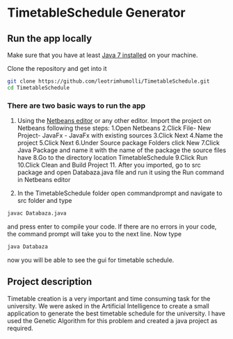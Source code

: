 # TimetableSchedule Generator


## Run the app locally

Make sure that you have at least [Java 7 installed](https://www.java.com/en/download/) on your machine.

Clone the repository and get into it
```bash
git clone https://github.com/leotrimhumolli/TimetableSchedule.git
cd TimetableSchedule
```
### There are two basic ways to run the app
1. Using the [Netbeans editor](https://netbeans.org/features/java/index.html) or any other editor.
Import the project on Netbeans following these steps:
	1.Open Netbeans
	2.Click File- New Project- JavaFx - JavaFx with existing sources
	3.Click Next
	4.Name the project
	5.Click Next
	6.Under Source package Folders click New
	7.Click Java Package and name it with the name of the package the source files have
	8.Go to the directory location TimetableSchedule
	9.Click Run
	10.Click Clean and Build Project
	11. After you imported, go to src package and open Databaza.java file and run it using the Run command in Netbeans editor
    
2. In the TimetableSchedule folder open commandprompt and navigate to src folder and type 
```bash
javac Databaza.java
```
and press enter to compile your code. If there are no errors in your code, the command prompt will take you to the next line. Now type
```bash
java Databaza
```

now you will be able to see the gui for timetable schedule.

## Project description

Timetable creation is a very important and time consuming task for the university. We were asked in the Artificial Intelligence to create a small application to generate the best timetable schedule for the university. I have used the Genetic Algorithm for this problem and created a java project as required.

